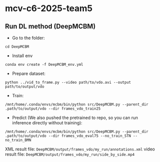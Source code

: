 # mcv-c6-2025-team5


## Run DL method (DeepMCBM)

* Go to the folder: 

```
cd DeepMCBM
```

* Install env

```
conda env create -f DeepMCBM_env.yml
```

* Prepare dataset:

```
python ../vid_to_frame.py --video path/to/vdo.avi --output path/to/output/vdo
``` 

* Train:

```
/mnt/home/.conda/envs/mcbm/bin/python src/DeepMCBM.py --parent_dir .path/to/output/vdo --dir frames_vdo_train25
```

* Predict (We also pushed the pretrained to repo, so you can run inference directly without training):
```
/mnt/home/.conda/envs/mcbm/bin/python src/DeepMCBM.py --parent_dir .path/to/output/vdo --dir frames_vdo_eval75 --no_train_STN --no_train_BMN 
```

XML result file: `DeepMCBM/output/frames_vdo/my_run/annotations.xml`
video result file: `DeepMCBM/output/frames_vdo/my_run/side_by_side.mp4`